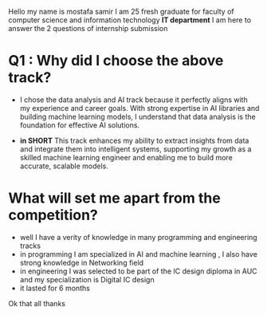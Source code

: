 Hello my name is mostafa samir 
I am 25
fresh graduate for faculty of computer science and information technology **IT department**
I am here to answer the 2 questions of internship submission 
# Q1 :  Why did I choose the above track?
- I chose the data analysis and AI track because it perfectly aligns with my experience and career goals. With strong expertise in AI libraries and building machine learning models, I understand that data analysis is the foundation for effective AI solutions. 
* **in SHORT** This track enhances my ability to extract insights from data and integrate them into intelligent systems, supporting my growth as a skilled machine learning engineer and enabling me to build more accurate, scalable models.

# What will set me apart from the competition?
- well I have a verity of knowledge in many programming and engineering tracks 
- in programming I am specialized in AI and machine learning , I also have strong knowledge in Networking field 
- in engineering I was selected to be part of the IC design diploma in AUC and my specialization is Digital IC design
- it lasted for 6 months 

Ok that all 
thanks 